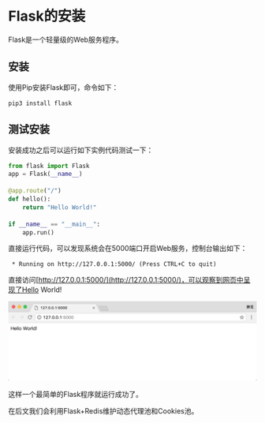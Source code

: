 # Flask的安装

Flask是一个轻量级的Web服务程序。

## 安装

使用Pip安装Flask即可，命令如下：

```
pip3 install flask
```

## 测试安装

安装成功之后可以运行如下实例代码测试一下：

```python
from flask import Flask
app = Flask(__name__)

@app.route("/")
def hello():
    return "Hello World!"

if __name__ == "__main__":
    app.run()
```

直接运行代码，可以发现系统会在5000端口开启Web服务，控制台输出如下：

```
 * Running on http://127.0.0.1:5000/ (Press CTRL+C to quit)
```

直接访问[http://127.0.0.1:5000/](http://127.0.0.1:5000/)，可以观察到网页中呈现了Hello World!

![](./assets/2017-06-06-00-34-53.png)

这样一个最简单的Flask程序就运行成功了。

在后文我们会利用Flask+Redis维护动态代理池和Cookies池。


